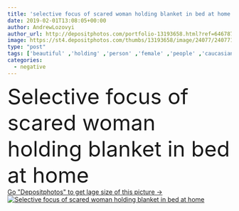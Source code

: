 ```yaml
---
title: 'selective focus of scared woman holding blanket in bed at home'
date: 2019-02-01T13:08:05+00:00
author: AndrewLozovyi
author_url: http://depositphotos.com/portfolio-13193658.html?ref=64678756
image: https://st4.depositphotos.com/thumbs/13193658/image/24077/240771942/api_thumb_450.jpg?forcejpeg=true
type: "post"
tags: ['beautiful' ,'holding' ,'person' ,'female' ,'people' ,'caucasian' ,'bed' ,'blanket' ,'lying' ,'home' ,'emotions' ,'woman' ,'stress' ,'indoors' ,'loneliness' ,'negative' ,'alone' ,'attractive' ,'covering' ,'bedroom' ,'sadness' ,'sad' ,'upset' ,'lonely' ,'fear' ,'Worried' ,'Anxiety' ,'depressed' ,'scared' ,'frightened' ,'nightmares' ,'duvet' ,'selective focus' ,'trouble sleeping' ]
categories: 
  - negative
---
```

<div aling="center">
            <font size="60"> Selective focus of scared woman holding blanket in bed at home</font>   
</div>
<div>
    <a href='https://depositphotos.com/240771942/stock-photo-selective-focus-scared-woman-holding.html?ref=64678756' target=_blank > Go "Depositphotos" to get lage size of this picture ->
        <img href='https://depositphotos.com/240771942/stock-photo-selective-focus-scared-woman-holding.html?ref=64678756' src='https://st4.depositphotos.com/13193658/24077/i/950/depositphotos_240771942-stock-photo-selective-focus-scared-woman-holding.jpg?forcejpeg=true' alt='Selective focus of scared woman holding blanket in bed at home' >
    </a>
</div>
